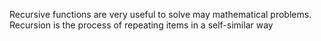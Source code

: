 Recursive functions are very useful to solve may mathematical problems. Recursion is the process of repeating items in a self-similar way
